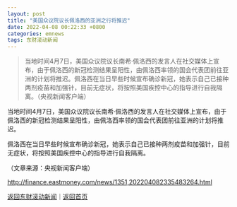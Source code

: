 ```yaml
---
layout: post
title: "美国众议院议长佩洛西的亚洲之行将推迟"
date: 2022-04-08 00:22:33 +0800
categories: emnews
tags: 东财滚动新闻
---
```

> 当地时间4月7日，美国众议院议长南希·佩洛西的发言人在社交媒体上宣布，由于佩洛西的新冠检测结果呈阳性，由佩洛西率领的国会代表团前往亚洲的计划将推迟。佩洛西在当日早些时候宣布确诊新冠，她表示自己已接种两剂疫苗和加强针，目前无症状，将按照美国疾控中心的指导进行自我隔离。（央视新闻客户端）

<p>当地时间4月7日，美国众议院议长南希·佩洛西的发言人在社交媒体上宣布，由于佩洛西的新冠检测结果呈阳性，由佩洛西率领的国会代表团前往亚洲的计划将推迟。</p>
 <p>佩洛西在当日早些时候宣布确诊新冠，她表示自己已接种两剂疫苗和加强针，目前无症状，将按照美国疾控中心的指导进行自我隔离。</p><p class="em_media">（文章来源：央视新闻客户端）</p>

<http://finance.eastmoney.com/news/1351,202204082335483264.html>

[返回东财滚动新闻](//finews.withounder.com/emnews/)｜[返回首页](//finews.withounder.com/)